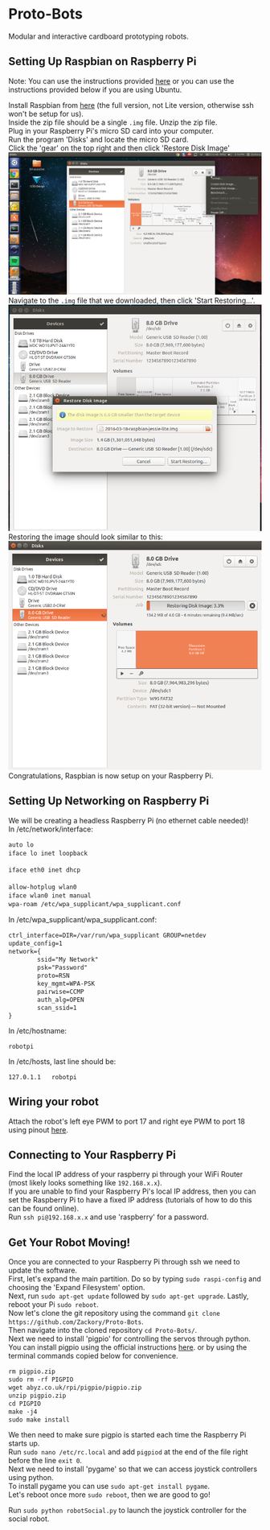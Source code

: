 # Proto-Bots
Modular and interactive cardboard prototyping robots.


## Setting Up Raspbian on Raspberry Pi
Note: You can use the instructions provided [here](https://www.raspberrypi.org/documentation/installation/installing-images/README.md)
or you can use the instructions provided below if you are using Ubuntu.

Install Raspbian from [here](https://www.raspberrypi.org/downloads/raspbian/) (the full version, not Lite version, otherwise ssh won't be setup for us).  
Inside the zip file should be a single `.img` file. Unzip the zip file.  
Plug in your Raspberry Pi's micro SD card into your computer.  
Run the program 'Disks' and locate the micro SD card.  
Click the 'gear' on the top right and then click 'Restore Disk Image'  
![alt text](images/Install-01.png "Restore Disk Image")  
Navigate to the `.img` file that we downloaded, then click 'Start Restoring...'.  
![alt text](images/Install-02.png "Image to Restore")  
Restoring the image should look similar to this:  
![alt text](images/Install-03.png "Restoring Image")  
Congratulations, Raspbian is now setup on your Raspberry Pi.


## Setting Up Networking on Raspberry Pi
We will be creating a headless Raspberry Pi (no ethernet cable needed)!  
In /etc/network/interface:  
```bash
auto lo
iface lo inet loopback

iface eth0 inet dhcp

allow-hotplug wlan0
iface wlan0 inet manual
wpa-roam /etc/wpa_supplicant/wpa_supplicant.conf
```

In /etc/wpa_supplicant/wpa_supplicant.conf:  
```
ctrl_interface=DIR=/var/run/wpa_supplicant GROUP=netdev
update_config=1
network={
        ssid="My Network"
        psk="Password"
        proto=RSN
        key_mgmt=WPA-PSK
        pairwise=CCMP
        auth_alg=OPEN
        scan_ssid=1
}
```

In /etc/hostname:  
```
robotpi
```

In /etc/hosts, last line should be:  
```
127.0.1.1	robotpi
```


## Wiring your robot
Attach the robot's left eye PWM to port 17 and right eye PWM to port 18 using pinout [here](https://www.raspberrypi.org/documentation/usage/gpio-plus-and-raspi2/).


## Connecting to Your Raspberry Pi
Find the local IP address of your raspberry pi through your WiFi Router (most likely looks something like `192.168.x.x`).  
If you are unable to find your Raspberry Pi's local IP address, then you can set the Raspberry Pi to have a fixed IP address (tutorials of how to do this can be found online).  
Run `ssh pi@192.168.x.x` and use 'raspberry' for a password.


## Get Your Robot Moving!
Once you are connected to your Raspberry Pi through ssh we need to update the software.  
First, let's expand the main partition. Do so by typing `sudo raspi-config` and choosing the 'Expand Filesystem' option.  
Next, run `sudo apt-get update` followed by `sudo apt-get upgrade`. Lastly, reboot your Pi `sudo reboot`.  
Now let's clone the git repository using the command `git clone https://github.com/Zackory/Proto-Bots`.  
Then navigate into the cloned repository `cd Proto-Bots/`.  
Next we need to install 'pigpio' for controlling the servos through python.  
You can install pigpio using the official instructions [here](http://abyz.co.uk/rpi/pigpio/download.html).
or by using the terminal commands copied below for convenience.  
```
rm pigpio.zip
sudo rm -rf PIGPIO
wget abyz.co.uk/rpi/pigpio/pigpio.zip
unzip pigpio.zip
cd PIGPIO
make -j4
sudo make install
```
We then need to make sure pigpio is started each time the Raspberry Pi starts up.  
Run `sudo nano /etc/rc.local` and add `pigpiod` at the end of the file right before the line `exit 0`.  
Next we need to install 'pygame' so that we can access joystick controllers using python.  
To install pygame you can use `sudo apt-get install pygame`.  
Let's reboot once more `sudo reboot`, then we are good to go!  

Run `sudo python robotSocial.py` to launch the joystick controller for the social robot.